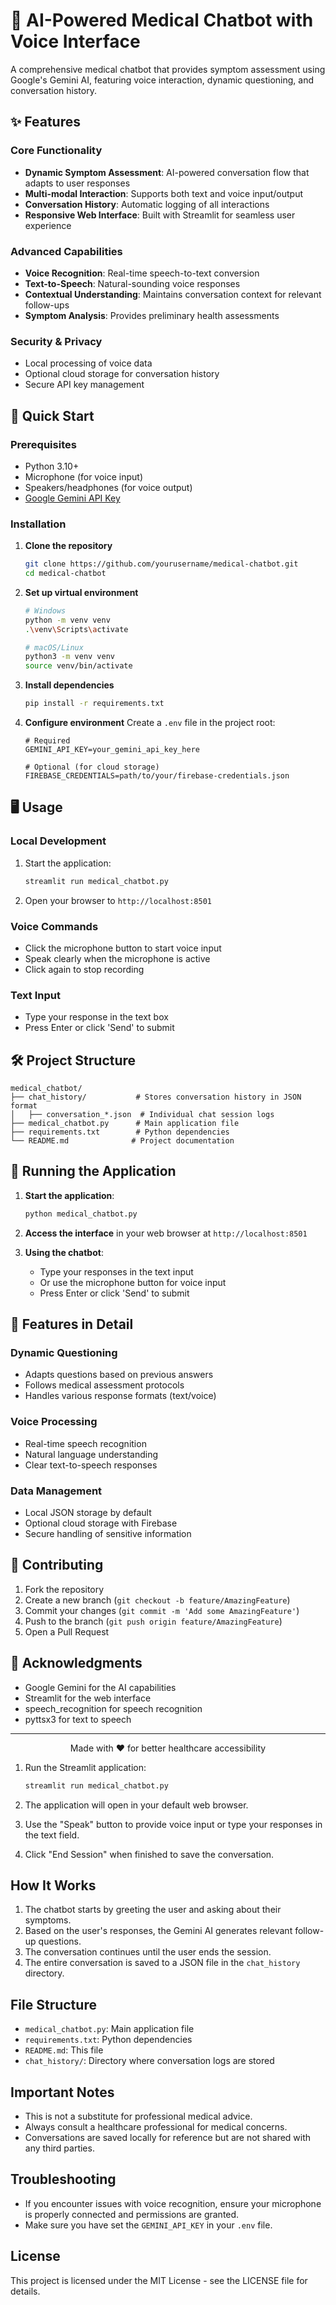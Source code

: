 # 🏥 AI-Powered Medical Chatbot with Voice Interface

A comprehensive medical chatbot that provides symptom assessment using Google's Gemini AI, featuring voice interaction, dynamic questioning, and conversation history.

## ✨ Features

### Core Functionality
- **Dynamic Symptom Assessment**: AI-powered conversation flow that adapts to user responses
- **Multi-modal Interaction**: Supports both text and voice input/output
- **Conversation History**: Automatic logging of all interactions
- **Responsive Web Interface**: Built with Streamlit for seamless user experience

### Advanced Capabilities
- **Voice Recognition**: Real-time speech-to-text conversion
- **Text-to-Speech**: Natural-sounding voice responses
- **Contextual Understanding**: Maintains conversation context for relevant follow-ups
- **Symptom Analysis**: Provides preliminary health assessments

### Security & Privacy
- Local processing of voice data
- Optional cloud storage for conversation history
- Secure API key management

## 🚀 Quick Start

### Prerequisites
- Python 3.10+
- Microphone (for voice input)
- Speakers/headphones (for voice output)
- [Google Gemini API Key](https://ai.google.dev/)

### Installation

1. **Clone the repository**
   ```bash
   git clone https://github.com/yourusername/medical-chatbot.git
   cd medical-chatbot
   ```

2. **Set up virtual environment**
   ```bash
   # Windows
   python -m venv venv
   .\venv\Scripts\activate
   
   # macOS/Linux
   python3 -m venv venv
   source venv/bin/activate
   ```

3. **Install dependencies**
   ```bash
   pip install -r requirements.txt
   ```

4. **Configure environment**
   Create a `.env` file in the project root:
   ```env
   # Required
   GEMINI_API_KEY=your_gemini_api_key_here
   
   # Optional (for cloud storage)
   FIREBASE_CREDENTIALS=path/to/your/firebase-credentials.json
   ```

## 🖥️ Usage

### Local Development
1. Start the application:
   ```bash
   streamlit run medical_chatbot.py
   ```
2. Open your browser to `http://localhost:8501`

### Voice Commands
- Click the microphone button to start voice input
- Speak clearly when the microphone is active
- Click again to stop recording

### Text Input
- Type your response in the text box
- Press Enter or click 'Send' to submit

## 🛠️ Project Structure

```
medical_chatbot/
├── chat_history/           # Stores conversation history in JSON format
│   ├── conversation_*.json  # Individual chat session logs
├── medical_chatbot.py      # Main application file
├── requirements.txt        # Python dependencies
└── README.md              # Project documentation
```

## 🚀 Running the Application

1. **Start the application**:
   ```bash
   python medical_chatbot.py
   ```

2. **Access the interface** in your web browser at `http://localhost:8501`

3. **Using the chatbot**:
   - Type your responses in the text input
   - Or use the microphone button for voice input
   - Press Enter or click 'Send' to submit

## 📝 Features in Detail

### Dynamic Questioning
- Adapts questions based on previous answers
- Follows medical assessment protocols
- Handles various response formats (text/voice)

### Voice Processing
- Real-time speech recognition
- Natural language understanding
- Clear text-to-speech responses

### Data Management
- Local JSON storage by default
- Optional cloud storage with Firebase
- Secure handling of sensitive information

## 🤝 Contributing

1. Fork the repository
2. Create a new branch (`git checkout -b feature/AmazingFeature`)
3. Commit your changes (`git commit -m 'Add some AmazingFeature'`)
4. Push to the branch (`git push origin feature/AmazingFeature`)
5. Open a Pull Request



## 🙏 Acknowledgments

- Google Gemini for the AI capabilities
- Streamlit for the web interface
- speech_recognition for speech recognition
- pyttsx3 for text to speech

---

<div align="center">
Made with ❤️ for better healthcare accessibility
</div>

1. Run the Streamlit application:
   ```bash
   streamlit run medical_chatbot.py
   ```

2. The application will open in your default web browser.

3. Use the "Speak" button to provide voice input or type your responses in the text field.

4. Click "End Session" when finished to save the conversation.

## How It Works

1. The chatbot starts by greeting the user and asking about their symptoms.
2. Based on the user's responses, the Gemini AI generates relevant follow-up questions.
3. The conversation continues until the user ends the session.
4. The entire conversation is saved to a JSON file in the `chat_history` directory.

## File Structure

- `medical_chatbot.py`: Main application file
- `requirements.txt`: Python dependencies
- `README.md`: This file
- `chat_history/`: Directory where conversation logs are stored

## Important Notes

- This is not a substitute for professional medical advice.
- Always consult a healthcare professional for medical concerns.
- Conversations are saved locally for reference but are not shared with any third parties.

## Troubleshooting

- If you encounter issues with voice recognition, ensure your microphone is properly connected and permissions are granted.
- Make sure you have set the `GEMINI_API_KEY` in your `.env` file.

## License

This project is licensed under the MIT License - see the LICENSE file for details.
